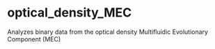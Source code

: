 # optical_density_MEC
Analyzes binary data from the optical density Multifluidic Evolutionary Component (MEC)
